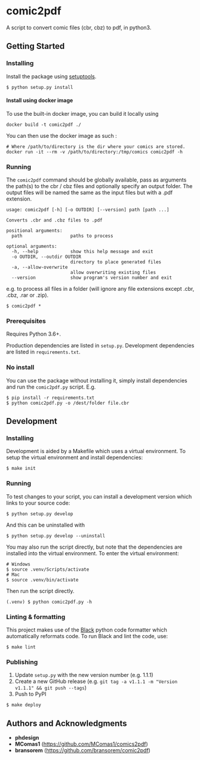# comic2pdf
A script to convert comic files (cbr, cbz) to pdf, in python3.

## Getting Started

### Installing

Install the package using [setuptools](https://github.com/pypa/setuptools).

```
$ python setup.py install
```

#### Install using docker image

To use the built-in docker image, you can build it locally using
```
docker build -t comic2pdf ./
```

You can then use the docker image as such :
```
# Where /path/to/directory is the dir where your comics are stored.
docker run -it --rm -v /path/to/directory:/tmp/comics comic2pdf -h
```

### Running

The `comic2pdf` command should be globally available, pass as arguments the path(s) to the cbr / cbz files and optionally specify an output folder. The output files will be named the same as the input files but with a .pdf extension.

```
usage: comic2pdf [-h] [-o OUTDIR] [--version] path [path ...]

Converts .cbr and .cbz files to .pdf

positional arguments:
  path                  paths to process

optional arguments:
  -h, --help            show this help message and exit
  -o OUTDIR, --outdir OUTDIR
                        directory to place generated files
  -a, --allow-overwrite
                        allow overwriting existing files
  --version             show program's version number and exit
```

e.g. to process all files in a folder (will ignore any file extensions except .cbr, .cbz, .rar or .zip).

```
$ comic2pdf *
```

### Prerequisites

Requires Python 3.6+.

Production dependencies are listed in `setup.py`. Development dependencies are listed in `requirements.txt`.

### No install

You can use the package without installing it, simply install dependencies and run the `comic2pdf.py` script. E.g.

```
$ pip install -r requirements.txt
$ python comic2pdf.py -o /dest/folder file.cbr
```

## Development

### Installing

Development is aided by a Makefile which uses a virtual environment. To setup the virtual environment and install dependencies:

```
$ make init
```

### Running

To test changes to your script, you can install a development version which links to your source code:

```
$ python setup.py develop
```

And this can be uninstalled with

```
$ python setup.py develop --uninstall
```

You may also run the script directly, but note that the dependencies are installed into the virtual environment. To enter the virtual environment:

```
# Windows
$ source .venv/Scripts/activate
# Mac
$ source .venv/bin/activate
```

Then run the script directly.

```
(.venv) $ python comic2pdf.py -h
```

### Linting & formatting

This project makes use of the [Black](https://github.com/psf/black) python code formatter which automatically reformats code. To run Black and lint the code, use:

```
$ make lint
```

### Publishing

1. Update `setup.py` with the new version number (e.g. 1.1.1)
2. Create a new GitHub release (e.g. `git tag -a v1.1.1 -m "Version v1.1.1" && git push --tags`)
3. Push to PyPI
```
$ make deploy
```
## Authors and Acknowledgments

* **phdesign**
* **MComas1** (https://github.com/MComas1/comics2pdf)
* **bransorem** (https://github.com/bransorem/comic2pdf)
